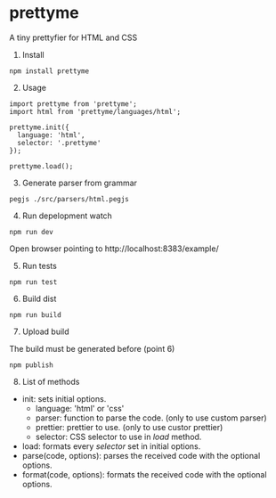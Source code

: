 # prettyme
A tiny prettyfier for HTML and CSS

1. Install 

```
npm install prettyme
```

2. Usage

```
import prettyme from 'prettyme';
import html from 'prettyme/languages/html';

prettyme.init({
  language: 'html',
  selector: '.prettyme'
});

prettyme.load();
```

3. Generate parser from grammar

```
pegjs ./src/parsers/html.pegjs
```

4. Run depelopment watch

```
npm run dev
```

Open browser pointing to http://localhost:8383/example/

5. Run tests

```
npm run test
```

6. Build dist

```
npm run build
```

7. Upload build

The build must be generated before (point 6)

```
npm publish
```

8. List of methods

* init: sets initial options.
   * language: 'html' or 'css'
   * parser: function to parse the code. (only to use custom parser)
   * prettier: prettier to use. (only to use custor prettier)
   * selector: CSS selector to use in *load* method.
* load: formats every *selector* set in initial options.
* parse(code, options): parses the received code with the optional options.
* format(code, options): formats the received code with the optional options.